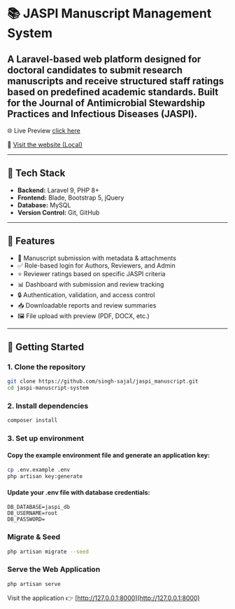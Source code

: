 # 📚 JASPI Manuscript Management System

A Laravel-based web platform designed for doctoral candidates to submit research manuscripts and receive structured staff ratings based on predefined academic standards. Built for the Journal of Antimicrobial Stewardship Practices and Infectious Diseases (JASPI).
---

🌐 Live Preview [click here](https://manuscript.ilikasofttech.com/)

🚀 [Visit the website (Local)](http://127.0.0.1:8000)

---

## 🔧 Tech Stack

- **Backend:** Laravel 9, PHP 8+
- **Frontend:** Blade, Bootstrap 5, jQuery
- **Database:** MySQL
- **Version Control:** Git, GitHub

---

## 🧩 Features

- 📝 Manuscript submission with metadata & attachments  
- ✅ Role-based login for Authors, Reviewers, and Admin  
- ⭐ Reviewer ratings based on specific JASPI criteria  
- 📊 Dashboard with submission and review tracking  
- 🔒 Authentication, validation, and access control  
- 📥 Downloadable reports and review summaries  
- 🖼️ File upload with preview (PDF, DOCX, etc.)

---

## 🚀 Getting Started

### 1. Clone the repository
```bash
git clone https://github.com/singh-sajal/jaspi_manuscript.git
cd jaspi-manuscript-system
```

###  2. Install dependencies
```bash
composer install
```

### 3. Set up environment
#### Copy the example environment file and generate an application key:
```bash
cp .env.example .env
php artisan key:generate
```

#### Update your .env file with database credentials:

```env
DB_DATABASE=jaspi_db
DB_USERNAME=root
DB_PASSWORD=
```

### Migrate & Seed

```bash
php artisan migrate --seed
```

### Serve the Web Application

```bash
php artisan serve
```

Visit the application 👉 [http://127.0.0.1:8000](http://127.0.0.1:8000) 


